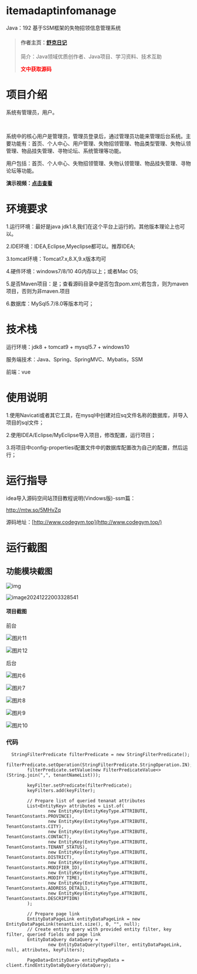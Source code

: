 # itemadaptinfomanage
Java：192 基于SSM框架的失物招领信息管理系统
> #### 作者主页：[舒克日记](https://blog.csdn.net/cativen)
>
>  简介：Java领域优质创作者、Java项目、学习资料、技术互助
>
> <b><font color=red>文中获取源码</font></b>

# 项目介绍

系统有管理员，用户。

​

系统中的核心用户是管理员，管理员登录后，通过管理员功能来管理后台系统。主要功能有：首页、个人中心、用户管理、失物招领管理、物品类型管理、失物认领管理、物品挂失管理、寻物论坛、系统管理等功能。

用户包括：首页、个人中心、失物招领管理、失物认领管理、物品挂失管理、寻物论坛等功能。

**演示视频：**[**点击查看**](https://pan.baidu.com/s/1mZciwcyubYAW-G5BE8cL8Q?pwd=mxqv)

# 环境要求

1.运行环境：最好是java jdk1.8,我们在这个平台上运行的。其他版本理论上也可以。

2.IDE环境：IDEA,Eclipse,Myeclipse都可以。推荐IDEA;

3.tomcat环境：Tomcat7.x,8.X,9.x版本均可

4.硬件环境：windows7/8/10 4G内存以上；或者Mac OS;

5.是否Maven项目：是；查看源码目录中是否包含pom.xml;若包含，则为maven项目，否则为非maven.项目

6.数据库：MySql5.7/8.0等版本均可；

# 技术栈

运行环境：jdk8 + tomcat9 + mysql5.7 + windows10

服务端技术：Java、Spring、SpringMVC、Mybatis，SSM

前端：vue

# 使用说明

1.使用Navicati或者其它工具，在mysql中创建对应sq文件名称的数据库，并导入项目的sql文件；

2.使用IDEA/Eclipse/MyEclipse导入项目，修改配置，运行项目；

3.将项目中config-propertiesi配置文件中的数据库配置改为自己的配置，然后运行；

# 运行指导

idea导入源码空间站顶目教程说明(Vindows版)-ssm篇：

http://mtw.so/5MHvZq

源码地址：[http://www.codegym.top](http://www.codegym.top/)


# 运行截图

## 功能模块截图

![img](https://i-blog.csdnimg.cn/img_convert/4aa804661057004fb4a617d6d5789fc4.png)

![image20241222003328541](https://i-blog.csdnimg.cn/img_convert/2da481c989a1e9aea85ad688c537610d.png)

#### 项目截图

前台

![图片11](https://i-blog.csdnimg.cn/img_convert/a39a1fc4b9ae32ec84144cad340c2827.png)

![图片12](https://i-blog.csdnimg.cn/img_convert/f72e93d4151fa55e493b8497842e4dac.png)

后台

![图片6](https://i-blog.csdnimg.cn/img_convert/de0ebbe96642f51ae15fbe1036cafabc.png)

![图片7](https://i-blog.csdnimg.cn/img_convert/5f74197b5f2a12744a82aef7850be6c4.png)

![图片8](https://i-blog.csdnimg.cn/img_convert/066cd3477eb87c2925d281844fdb3dcc.png)

![图片9](https://i-blog.csdnimg.cn/img_convert/e1343e52163b78442a27bed0bf19613f.png)

![图片10](https://i-blog.csdnimg.cn/img_convert/0bc9fb8ba10cb906caf20ad0d54b61dd.png)

### 代码

```
  StringFilterPredicate filterPredicate = new StringFilterPredicate();
        filterPredicate.setOperation(StringFilterPredicate.StringOperation.IN);
        filterPredicate.setValue(new FilterPredicateValue<>(String.join(",", tenantNameList)));

        keyFilter.setPredicate(filterPredicate);
        keyFilters.add(keyFilter);

        // Prepare list of queried tenanat attributes
        List<EntityKey> attributes = List.of(
                new EntityKey(EntityKeyType.ATTRIBUTE, TenantConstants.PROVINCE),
                new EntityKey(EntityKeyType.ATTRIBUTE, TenantConstants.CITY),
                new EntityKey(EntityKeyType.ATTRIBUTE, TenantConstants.CONTACT),
                new EntityKey(EntityKeyType.ATTRIBUTE, TenantConstants.TENANT_STATUS),
                new EntityKey(EntityKeyType.ATTRIBUTE, TenantConstants.DISTRICT),
                new EntityKey(EntityKeyType.ATTRIBUTE, TenantConstants.MODIFIER_ID),
                new EntityKey(EntityKeyType.ATTRIBUTE, TenantConstants.MODIFY_TIME),
                new EntityKey(EntityKeyType.ATTRIBUTE, TenantConstants.ADDRESS_DETAIL),
                new EntityKey(EntityKeyType.ATTRIBUTE, TenantConstants.DESCRIPTION)
        );

        // Prepare page link
        EntityDataPageLink entityDataPageLink = new EntityDataPageLink(tenantList.size(), 0, "", null);
        // Create entity query with provided entity filter, key filter, queried fields and page link
        EntityDataQuery dataQuery =
                new EntityDataQuery(typeFilter, entityDataPageLink, null, attributes, keyFilters);

        PageData<EntityData> entityPageData = client.findEntityDataByQuery(dataQuery);
```

